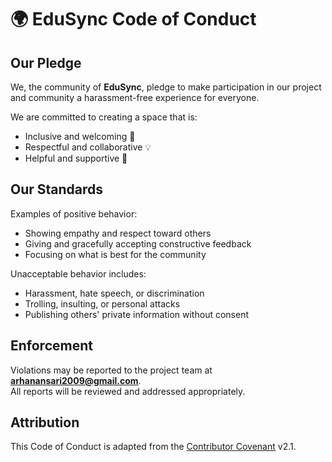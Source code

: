 # 🌍 EduSync Code of Conduct

## Our Pledge
We, the community of **EduSync**, pledge to make participation in our project and community a harassment-free experience for everyone.

We are committed to creating a space that is:
- Inclusive and welcoming 🤝  
- Respectful and collaborative 💡  
- Helpful and supportive 🧠  

## Our Standards
Examples of positive behavior:
- Showing empathy and respect toward others
- Giving and gracefully accepting constructive feedback
- Focusing on what is best for the community

Unacceptable behavior includes:
- Harassment, hate speech, or discrimination
- Trolling, insulting, or personal attacks
- Publishing others' private information without consent

## Enforcement
Violations may be reported to the project team at **arhanansari2009@gmail.com**.  
All reports will be reviewed and addressed appropriately.

## Attribution
This Code of Conduct is adapted from the [Contributor Covenant](https://www.contributor-covenant.org/) v2.1.